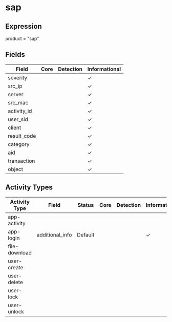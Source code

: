 sap
===

Expression
----------

product = "sap"

Fields
------

| Field       | Core | Detection | Informational |
| ----------- | ---- | --------- | ------------- |
| severity    |      |           | &#10003;      |
| src_ip      |      |           | &#10003;      |
| server      |      |           | &#10003;      |
| src_mac     |      |           | &#10003;      |
| activity_id |      |           | &#10003;      |
| user_sid    |      |           | &#10003;      |
| client      |      |           | &#10003;      |
| result_code |      |           | &#10003;      |
| category    |      |           | &#10003;      |
| aid         |      |           | &#10003;      |
| transaction |      |           | &#10003;      |
| object      |      |           | &#10003;      |

Activity Types
--------------

| Activity Type | Field           | Status  | Core | Detection | Informational |
| ------------- | --------------- | ------- | ---- | --------- | ------------- |
| app-activity  |                 |         |      |           |               |
| app-login     | additional_info | Default |      |           | &#10003;      |
| file-download |                 |         |      |           |               |
| user-create   |                 |         |      |           |               |
| user-delete   |                 |         |      |           |               |
| user-lock     |                 |         |      |           |               |
| user-unlock   |                 |         |      |           |               |


